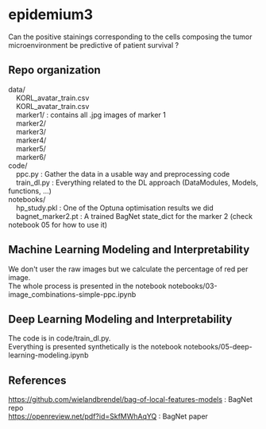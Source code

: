 # epidemium3

Can the positive stainings corresponding to the cells composing the tumor microenvironment be predictive of patient survival ?

## Repo organization

data/<br>
&nbsp;&nbsp;&nbsp;&nbsp;KORL_avatar_train.csv<br>
&nbsp;&nbsp;&nbsp;&nbsp;KORL_avatar_train.csv<br>
&nbsp;&nbsp;&nbsp;&nbsp;marker1/ : contains all .jpg images of marker 1<br>
&nbsp;&nbsp;&nbsp;&nbsp;marker2/<br>
&nbsp;&nbsp;&nbsp;&nbsp;marker3/<br>
&nbsp;&nbsp;&nbsp;&nbsp;marker4/<br>
&nbsp;&nbsp;&nbsp;&nbsp;marker5/<br>
&nbsp;&nbsp;&nbsp;&nbsp;marker6/<br>
code/<br>
&nbsp;&nbsp;&nbsp;&nbsp;ppc.py : Gather the data in a usable way and preprocessing code<br>
&nbsp;&nbsp;&nbsp;&nbsp;train_dl.py : Everything related to the DL approach (DataModules, Models, functions, ...)<br>
notebooks/<br>
&nbsp;&nbsp;&nbsp;&nbsp;hp_study.pkl : One of the Optuna optimisation results we did<br>
&nbsp;&nbsp;&nbsp;&nbsp;bagnet_marker2.pt : A trained BagNet state_dict for the marker 2 (check notebook 05 for how to use it)<br>

## Machine Learning Modeling and Interpretability

We don't user the raw images but we calculate the percentage of red per image. <br>
The whole process is presented in the notebook notebooks/03-image_combinations-simple-ppc.ipynb

## Deep Learning Modeling and Interpretability

The code is in code/train_dl.py.<br>
Everything is presented synthetically is the notebook notebooks/05-deep-learning-modeling.ipynb

## References

https://github.com/wielandbrendel/bag-of-local-features-models : BagNet repo<br>
https://openreview.net/pdf?id=SkfMWhAqYQ : BagNet paper
